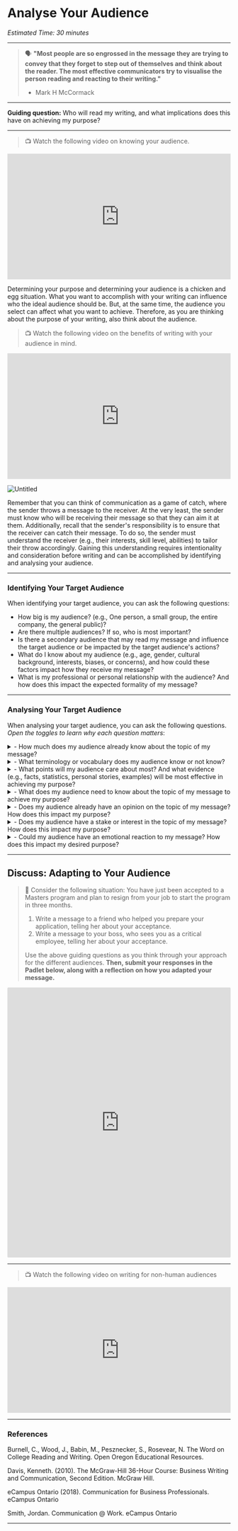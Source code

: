 # Analyse Your Audience

*Estimated Time: 30 minutes*

---

> 🗣 **"Most people are so engrossed in the message they are trying to convey that they forget to step out of themselves and think about the reader. The most effective communicators try to visualise the person reading and reacting to their writing."**
>
> - Mark H McCormack

---

**Guiding question:** Who will read my writing, and what implications does this have on achieving my purpose?

---

> 📺 Watch the following video on knowing your audience.

<div style="position: relative; padding-bottom: 56.25%; height: 0;"><iframe src="https://www.youtube.com/embed/wSOBOoeyHVA" title="YouTube video player" frameborder="0" allow="accelerometer; autoplay; clipboard-write; encrypted-media; gyroscope; picture-in-picture" allowfullscreen style="position: absolute; top: 0; left: 0; width: 100%; height: 100%;"></iframe></div>


Determining your purpose and determining your audience is a chicken and egg situation. What you want to accomplish with your writing can influence who the ideal audience should be. But, at the same time, the audience you select can affect what you want to achieve. Therefore, as you are thinking about the purpose of your writing, also think about the audience. 


> 📺 Watch the following video on the benefits of writing with your audience in mind.

<div style="position: relative; padding-bottom: 56.25%; height: 0;"><iframe src="https://www.youtube.com/embed/xyH79KQET5E" title="YouTube video player" frameborder="0" allow="accelerometer; autoplay; clipboard-write; encrypted-media; gyroscope; picture-in-picture" allowfullscreen style="position: absolute; top: 0; left: 0; width: 100%; height: 100%;"></iframe></div>

![Untitled](/communicating-for-success/introduction-to-the-communication-process/untitled.gif)

Remember that you can think of communication as a game of catch, where the sender throws a message to the receiver. At the very least, the sender must know who will be receiving their message so that they can aim it at them. Additionally, recall that the sender's responsibility is to ensure that the receiver can catch their message. To do so, the sender must understand the receiver (e.g., their interests, skill level, abilities) to tailor their throw accordingly. Gaining this understanding requires intentionality and consideration before writing and can be accomplished by identifying and analysing your audience.

---

### Identifying Your Target Audience

When identifying your target audience, you can ask the following questions:

- How big is my audience? (e.g., One person, a small group, the entire company, the general public)?
- Are there multiple audiences? If so, who is most important?
- Is there a secondary audience that may read my message and influence the target audience or be impacted by the target audience's actions?
- What do I know about my audience (e.g., age, gender, cultural background, interests, biases, or concerns), and how could these factors impact how they receive my message?
- What is my professional or personal relationship with the audience? And how does this impact the expected formality of my message?

---

### Analysing Your Target Audience

When analysing your target audience, you can ask the following questions. *Open the toggles to learn why each question matters*:

<details>
    
<summary> - How much does my audience already know about the topic of my message? </summary>
    
    **Why this matters:** This may affect how much detail you need to include in the message and the [semantic or psychological/attitudinal communication barriers](/communicating-for-success/introduction-to-the-communication-process.md) that may arise when they read your message.
    
</details>

<details>
    
<summary> - What terminology or vocabulary does my audience know or not know? </summary>
    
    **Why this matters:** This may affect the terminology that you should or shouldn't use in your writing and the [semantic communication barriers](/communicating-for-success/introduction-to-the-communication-process.md) that may arise when they read your message.

</details>    
    
<details>
    
<summary> - What points will my audience care about most? And what evidence (e.g., facts, statistics, personal stories, examples) will be most effective in achieving my purpose? </summary>
    
    **Why this matters:** This may affect the information that you should include in your message to achieve your purpose.
    
</details>

<details>
    
<summary> - What does my audience need to know about the topic of my message to achieve my purpose? </summary>
    
    **Why this matters:** This may impact the critical information you need to include in your message and will help you keep your message clear and concise.

</details>

<details>
    
<summary> - Does my audience already have an opinion on the topic of my message? How does this impact my purpose? </summary>
    
    **Why this matters:** This may affect how open they are to reading your message and the [psychological/attitudinal communication barriers](/communicating-for-success/introduction-to-the-communication-process.md) that may arise when they read your message.
  
</details>

<details>
    
<summary> - Does my audience have a stake or interest in the topic of my message? How does this impact my purpose? </summary>
    
    **Why this matters:** This may affect how open they are to reading your message and the [psychological/attitudinal communication barriers](/communicating-for-success/introduction-to-the-communication-process.md) that may arise when they read your message.
    
</details>

<details>
    
<summary> - Could my audience have an emotional reaction to my message? How does this impact my desired purpose? </summary>
    
    **Why this matters:** This may affect how open they are to reading your message and the [psychological/attitudinal communication barriers](/communicating-for-success/introduction-to-the-communication-process.md) that may arise when they read your message.

</details>
  
---

## Discuss: Adapting to Your Audience

> 💬 Consider the following situation: You have just been accepted to a Masters program and plan to resign from your job to start the program in three months.
>
> 1) Write a message to a friend who helped you prepare your application, telling her about your acceptance.
> 2) Write a message to your boss, who sees you as a critical employee, telling her about your acceptance.
>
> Use the above guiding questions as you think through your approach for the different audiences. **Then, submit your responses in the Padlet below, along with a reflection on how you adapted your message.**

<div style="border:1px solid rgba(0,0,0,0.1);border-radius:2px;box-sizing:border-box;overflow:hidden;position:relative;width:100%;background:#F4F4F4"><iframe src="https://padlet.com/curriculumpad/dcppkzf89xyvxs9" frameborder="0" allow="camera;microphone;geolocation" style="width:100%;height:608px;display:block;padding:0;margin:0"></iframe></div>

---

> 📺 Watch the following video on writing for non-human audiences

<div style="position: relative; padding-bottom: 56.25%; height: 0;"><iframe src="https://www.youtube.com/embed/JzpajJi1l2c" title="YouTube video player" frameborder="0" allow="accelerometer; autoplay; clipboard-write; encrypted-media; gyroscope; picture-in-picture" allowfullscreen style="position: absolute; top: 0; left: 0; width: 100%; height: 100%;"></iframe></div>

---

### References

Burnell, C., Wood, J., Babin, M., Pesznecker, S., Rosevear, N. The Word on College Reading and Writing. Open Oregon Educational Resources.

Davis, Kenneth. (2010). The McGraw-Hill 36-Hour Course: Business Writing and Communication, Second Edition. McGraw Hill.

eCampus Ontario (2018). Communication for Business Professionals. eCampus Ontario 

Smith, Jordan. Communication @ Work. eCampus Ontario 

---

